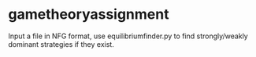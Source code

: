 # gametheoryassignment
Input a file in NFG format, use equilibriumfinder.py to find strongly/weakly dominant strategies if they exist.
